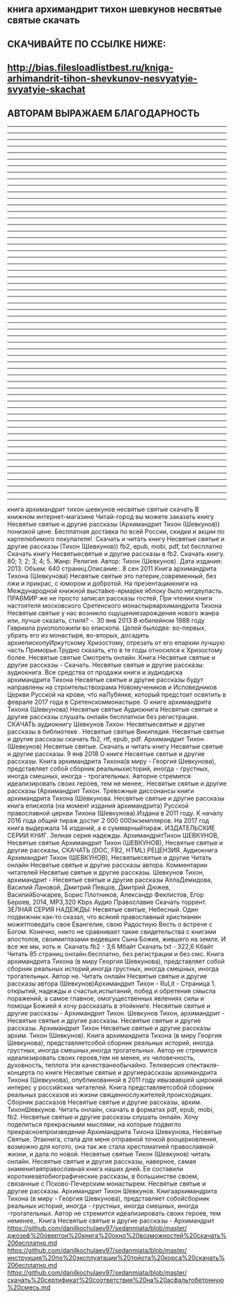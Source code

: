 книга архимандрит тихон шевкунов несвятые святые скачать
--------------------------------------------------
СКАЧИВАЙТЕ ПО ССЫЛКЕ НИЖЕ:
--------------------------------------------------
http://bias.filesloadlistbest.ru/kniga-arhimandrit-tihon-shevkunov-nesvyatyie-svyatyie-skachat
--------------------------------------------------
АВТОРАМ ВЫРАЖАЕМ БЛАГОДАРНОСТЬ
--------------------------------------------------
--------------------------------------------------
--------------------------------------------------
--------------------------------------------------
--------------------------------------------------
--------------------------------------------------
--------------------------------------------------
--------------------------------------------------
--------------------------------------------------
--------------------------------------------------
--------------------------------------------------
--------------------------------------------------
--------------------------------------------------
--------------------------------------------------
--------------------------------------------------
--------------------------------------------------
--------------------------------------------------
--------------------------------------------------
--------------------------------------------------
--------------------------------------------------
--------------------------------------------------
--------------------------------------------------
--------------------------------------------------
--------------------------------------------------
--------------------------------------------------
--------------------------------------------------
--------------------------------------------------
--------------------------------------------------
--------------------------------------------------
--------------------------------------------------
--------------------------------------------------
--------------------------------------------------
--------------------------------------------------
--------------------------------------------------
--------------------------------------------------
--------------------------------------------------
--------------------------------------------------
--------------------------------------------------
--------------------------------------------------
--------------------------------------------------
--------------------------------------------------
--------------------------------------------------
--------------------------------------------------
--------------------------------------------------
--------------------------------------------------
--------------------------------------------------
--------------------------------------------------
--------------------------------------------------
--------------------------------------------------
--------------------------------------------------
--------------------------------------------------
--------------------------------------------------
--------------------------------------------------
--------------------------------------------------
--------------------------------------------------
--------------------------------------------------
--------------------------------------------------
--------------------------------------------------
--------------------------------------------------
книга архимандрит тихон шевкунов несвятые святые скачать В книжном интернет-магазине Читай-город вы можете заказать книгу Несвятые святые и другие рассказы (Архимандрит Тихон (Шевкунов)) понизкой цене. Бесплатная доставка по всей России, скидки и акции по картелюбимого покупателя!. Скачать и читать книгу Несвятые святые и другие рассказы  (Тихон (Шевкунов)) fb2, epub, mobi, pdf, txt бесплатно  Скачать книгу Несвятыесвятые и другие рассказы в fb2. Скачать книгу. 80; 1; 2; 3; 4; 5. Жанр: Религия. Автор: Тихон (Шевкунов). Дата издания: 2013. Объем: 640 страниц.Описание:. 8 сен 2011  Книга архимандрита Тихона (Шевкунова) Несвятые святые  это патерик,современный, без лжи и прикрас, с юмором и добротой. На презентациикниги на Международной книжной выставке-ярмарке яблоку было негдеупасть. ПРАВМИР же не просто записал рассказы гостей. При чтении книги настоятеля московского Сретенского монастыряархимандрита Тихона Несвятые святые у нас возникло ощущениезарождения нового жанра или, лучше сказать, стиля? -. 30 янв 2013  В юбилейном 1988 году Гавриила рукоположили во епископа. Целей былодве: во-первых, убрать его из монастыря, во-вторых, досадить архиепископуИркутскому Хризостому, отрезать от его епархии лучшую часть  Приморье.Трудно сказать, кто в те годы относился к Хризостому более. Несвятые святые  Смотреть онлайн. Книга Несвятые святые и другие рассказы - Скачать. Несвятые святые и другие рассказы: аудиокнига. Все средства от продажи книги и аудиодиска архимандрита Тихона Несвятые святые и другие рассказы будут направлены на строительствохрама Новомучеников и Исповедников Церкви Русской на крови, что наЛубянке, который предстоит освятить в феврале 2017 года в Сретенскоммонастыре. О книге архимандрита Тихона (Шевкунова) Несвятые святые
Аудиокнига Несвятые святые и другие рассказы слушать онлайн бесплатнои без регистрации.  СКАЧАТЬ аудиокнигу Шевкунов Тихон: Несвятыесвятые и другие рассказы в библиотеке . Несвятые святые  Википедия. Несвятые святые и другие рассказы скачать fb2, rtf, epub, pdf. Архимандрит Тихон (Шевкунов) Несвятые святые. Скачать и читать книгу Несвятые святые и другие рассказы. 9 янв 2018  О книге Несвятые святые и другие рассказы. Книга архимандрита Тихона(в миру - Георгия Шевкунова), представляет собой сборник реальныхисторий, иногда - грустных, иногда смешных, иногда - трогательных. Авторне стремится идеализировать своих героев, тем не менее,. Несвятые святые и другие рассказы (Архимандрит Тихон. Тревожные диссонансы книги архимандрита Тихона (Шевкунова. Несвятые святые и другие рассказы  книга епископа (на момент издания архимандрита) Русской православной церкви Тихона (Шевкунова).Издана в 2011 году. К началу 2016 года общий тираж достиг 2 000 000экземпляров. На 2017 год книга выдержала 14 изданий, а е суммарныйтираж. ИЗДАТЕЛЬСКИЕ СЕРИИ КНИГ. Зелная серия надежды. АрхимандритТихон ШЕВКУНОВ, Несвятые святые Архимандрит Тихон (ШЕВКУНОВ), Несвятые святые и другие рассказы, СКАЧАТЬ (DOC, FB2, HTML).РЕЦЕНЗИЯ. Аудиокнига Архимандрит Тихон (ШЕВКУНОВ), Несвятыесвятые и другие
Читать онлайн Несвятые святые и другие рассказы автора. Комментарии читателей  Несвятые святые и другие рассказы. Шевкунов Тихон, архимандрит - Несвятые святые и другие рассказы АллаДемидова, Василий Лановой, Дмитрий Певцов, Дмитрий Дюжев, ВасилийБочкарев, Борис Плотников, Александр Феклистов, Егор Бероев, 2014, MP3,320 Kbps  Аудио Православие  Скачать торрент. ЗЕЛНАЯ СЕРИЯ НАДЕЖДЫ: Несвятые святые, Небесный. Один подвижник как-то сказал, что всякий православный христианин можетповедать свое Евангелие, свою Радостную Весть о встрече с Богом. Конечно, никто не сравнивает такие свидетельства с книгами апостолов, своимиглазами видевших Сына Божия, жившего на земле. И все же мы, хоть и. Cкачать fb2 - 3,6 Мбайт Cкачать txt - 322,6 Кбайт Читать 85 страниц онлайн.бесплатно, без регистрации и без смс. Книга архимандрита Тихона (в миру Георгия Шевкунова), представляет собой сборник реальных историй,иногда  грустных, иногда смешных, иногда  трогательных. Автор не. Читать онлайн Несвятые святые и другие рассказы автора (Шевкунов)Архимандрит Тихон - RuLit - Страница 1.  открытий, надежды и счастья,испытаний, побед и обретения смысла поражений, а самое главное,  омогущественных явлениях силы и помощи Божией я хочу рассказать в этойкниге. Несвятые святые и другие рассказы - Архимандрит Тихон. Шевкунов Тихон, архимандрит - Несвятые святые и другие рассказы. Несвятые святые и другие рассказы. Архимандрит Тихон
Несвятые святые и другие рассказы  архим. Тихон (Шевкунов). Книга архимандрита Тихона (в миру  Георгия Шевкунова), представляетсобой сборник реальных историй, иногда  грустных, иногда смешных,иногда  трогательных. Автор не стремится идеализировать своих героев,тем не менее, их человечность, духовность, теплота  эти качестванеобычайно. Телеверсия спектакля-концерта по книге Несвятые святые и другиерассказы архимандрита Тихона (Шевкунова), опубликованной в 2011 году ивызвавшей широкий интерес у российских читателей. Книга представляетсобой сборник реальных рассказов из жизни священнослужителей,происходящих. Сборник рассказов Несвятые святые и другие рассказы, архим. ТихонШевкунов. Читать онлайн, скачать в форматах pdf, epub, mobi, fb2. Несвятые святые и другие рассказы слушать онлайн. Хочу поделиться прекрасными мыслями, на которые подвигло прекрасноепроизведение Архимандрита Тихона Шевкунова, Несвятые Святые. Этакнига, стала для меня отправной точкой вооцерковления, возможно для когото, она так же стала хрестоматией православной жизни, и дала по новой. Несвятые святые  Тихон (Шевкунов)  читать онлайн. Несвятые святые и другие рассказы, наверное, самая знаменитаяправославная книга наших дней. Ее составили короткиеавтобиографические рассказы, в большинстве своем, связанные с Псково-Печерским монастырем. Несвятые святые и другие рассказы. Архимандрит Тихон Шевкунов. Книгаархимандрита Тихона (в миру - Георгия Шевкунова), представляет собойсборник реальных историй, иногда - грустных, иногда смешных, иногда -трогательных. Автор не стремится идеализировать своих героев, тем неменее,. Книга Несвятые святые и другие рассказы - Архимандрит
https://github.com/danilkochulaev97/sedanmiata/blob/master/джозеф%20овертон%20книга%20окно%20возможностей%20скачать%20бесплатно.md
https://github.com/danilkochulaev97/sedanmiata/blob/master/инструкция%20по%20эксплуатации%20тойота%20корса%20скачать%20бесплатно.md
https://github.com/danilkochulaev97/sedanmiata/blob/master/скачать%20сертификат%20соответствия%20на%20асфальтобетонную%20смесь.md